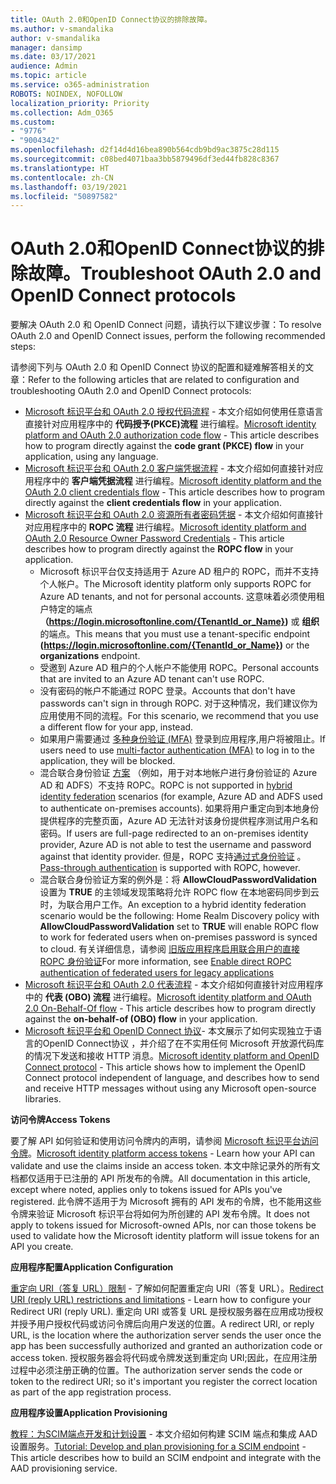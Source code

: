```yaml
---
title: OAuth 2.0和OpenID Connect协议的排除故障。
ms.author: v-smandalika
author: v-smandalika
manager: dansimp
ms.date: 03/17/2021
audience: Admin
ms.topic: article
ms.service: o365-administration
ROBOTS: NOINDEX, NOFOLLOW
localization_priority: Priority
ms.collection: Adm_O365
ms.custom:
- "9776"
- "9004342"
ms.openlocfilehash: d2f14d4d16bea890b564cdb9bd9ac3875c28d115
ms.sourcegitcommit: c08bed4071baa3bb5879496df3ed44fb828c8367
ms.translationtype: HT
ms.contentlocale: zh-CN
ms.lasthandoff: 03/19/2021
ms.locfileid: "50897582"
---
```

# <a name="troubleshoot-oauth-20-and-openid-connect-protocols"></a><span data-ttu-id="d526d-102">OAuth 2.0和OpenID Connect协议的排除故障。</span><span class="sxs-lookup"><span data-stu-id="d526d-102">Troubleshoot OAuth 2.0 and OpenID Connect protocols</span></span>

<span data-ttu-id="d526d-103">要解决 OAuth 2.0 和 OpenID Connect 问题，请执行以下建议步骤：</span><span class="sxs-lookup"><span data-stu-id="d526d-103">To resolve OAuth 2.0 and OpenID Connect issues, perform the following recommended steps:</span></span>

<span data-ttu-id="d526d-104">请参阅下列与 OAuth 2.0 和 OpenID Connect 协议的配置和疑难解答相关的文章：</span><span class="sxs-lookup"><span data-stu-id="d526d-104">Refer to the following articles that are related to configuration and troubleshooting OAuth 2.0 and OpenID Connect protocols:</span></span>

- <span data-ttu-id="d526d-105">[Microsoft 标识平台和 OAuth 2.0 授权代码流程](https://docs.microsoft.com/azure/active-directory/develop/v2-oauth2-auth-code-flow) - 本文介绍如何使用任意语言直接针对应用程序中的 **代码授予(PKCE)流程** 进行编程。</span><span class="sxs-lookup"><span data-stu-id="d526d-105">[Microsoft identity platform and OAuth 2.0 authorization code flow](https://docs.microsoft.com/azure/active-directory/develop/v2-oauth2-auth-code-flow) - This article describes how to program directly against the **code grant (PKCE) flow** in your application, using any language.</span></span>
- <span data-ttu-id="d526d-106">[Microsoft 标识平台和 OAuth 2.0 客户端凭据流程](https://docs.microsoft.com/azure/active-directory/develop/v2-oauth2-client-creds-grant-flow) - 本文介绍如何直接针对应用程序中的 **客户端凭据流程** 进行编程。</span><span class="sxs-lookup"><span data-stu-id="d526d-106">[Microsoft identity platform and the OAuth 2.0 client credentials flow](https://docs.microsoft.com/azure/active-directory/develop/v2-oauth2-client-creds-grant-flow) - This article describes how to program directly against the **client credentials flow** in your application.</span></span>
- <span data-ttu-id="d526d-107">[Microsoft 标识平台和 OAuth 2.0 资源所有者密码凭据](https://docs.microsoft.com/azure/active-directory/develop/v2-oauth-ropc) - 本文介绍如何直接针对应用程序中的 **ROPC 流程** 进行编程。</span><span class="sxs-lookup"><span data-stu-id="d526d-107">[Microsoft identity platform and OAuth 2.0 Resource Owner Password Credentials](https://docs.microsoft.com/azure/active-directory/develop/v2-oauth-ropc) - This article describes how to program directly against the **ROPC flow** in your application.</span></span>
    - <span data-ttu-id="d526d-108">Microsoft 标识平台仅支持适用于 Azure AD 租户的 ROPC，而并不支持个人帐户。</span><span class="sxs-lookup"><span data-stu-id="d526d-108">The Microsoft identity platform only supports ROPC for Azure AD tenants, and not for personal accounts.</span></span> <span data-ttu-id="d526d-109">这意味着必须使用租户特定的端点 **（https://login.microsoftonline.com/{TenantId_or_Name})** 或 **组织** 的端点。</span><span class="sxs-lookup"><span data-stu-id="d526d-109">This means that you must use a tenant-specific endpoint **(https://login.microsoftonline.com/{TenantId_or_Name})** or the **organizations** endpoint.</span></span>
    - <span data-ttu-id="d526d-110">受邀到 Azure AD 租户的个人帐户不能使用 ROPC。</span><span class="sxs-lookup"><span data-stu-id="d526d-110">Personal accounts that are invited to an Azure AD tenant can't use ROPC.</span></span>
    - <span data-ttu-id="d526d-111">没有密码的帐户不能通过 ROPC 登录。</span><span class="sxs-lookup"><span data-stu-id="d526d-111">Accounts that don't have passwords can't sign in through ROPC.</span></span> <span data-ttu-id="d526d-112">对于这种情况，我们建议你为应用使用不同的流程。</span><span class="sxs-lookup"><span data-stu-id="d526d-112">For this scenario, we recommend that you use a different flow for your app, instead.</span></span>
    - <span data-ttu-id="d526d-113">如果用户需要通过 [多种身份验证 (MFA)](https://docs.microsoft.com/azure/active-directory/authentication/concept-mfa-howitworks) 登录到应用程序,用户将被阻止。</span><span class="sxs-lookup"><span data-stu-id="d526d-113">If users need to use [multi-factor authentication (MFA)](https://docs.microsoft.com/azure/active-directory/authentication/concept-mfa-howitworks) to log in to the application, they will be blocked.</span></span>
    - <span data-ttu-id="d526d-114">混合联合身份验证 [方案](https://docs.microsoft.com/azure/active-directory/hybrid/whatis-fed) （例如，用于对本地帐户进行身份验证的 Azure AD 和 ADFS）不支持 ROPC。</span><span class="sxs-lookup"><span data-stu-id="d526d-114">ROPC is not supported in [hybrid identity federation](https://docs.microsoft.com/azure/active-directory/hybrid/whatis-fed) scenarios (for example, Azure AD and ADFS used to authenticate on-premises accounts).</span></span> <span data-ttu-id="d526d-115">如果将用户重定向到本地身份提供程序的完整页面，Azure AD 无法针对该身份提供程序测试用户名和密码。</span><span class="sxs-lookup"><span data-stu-id="d526d-115">If users are full-page redirected to an on-premises identity provider, Azure AD is not able to test the username and password against that identity provider.</span></span> <span data-ttu-id="d526d-116">但是，ROPC 支持[通过式身份验证](https://docs.microsoft.com/azure/active-directory/hybrid/how-to-connect-pta) 。</span><span class="sxs-lookup"><span data-stu-id="d526d-116">[Pass-through authentication](https://docs.microsoft.com/azure/active-directory/hybrid/how-to-connect-pta) is supported with ROPC, however.</span></span>
    - <span data-ttu-id="d526d-117">混合联合身份验证方案的例外是：将 **AllowCloudPasswordValidation** 设置为 **TRUE** 的主领域发现策略将允许 ROPC flow 在本地密码同步到云时，为联合用户工作。</span><span class="sxs-lookup"><span data-stu-id="d526d-117">An exception to a hybrid identity federation scenario would be the following: Home Realm Discovery policy with **AllowCloudPasswordValidation** set to **TRUE** will enable ROPC flow to work for federated users when on-premises password is synced to cloud.</span></span> <span data-ttu-id="d526d-118">有关详细信息，请参阅 [旧版应用程序启用联合用户的直接 ROPC 身份验证](https://docs.microsoft.com/azure/active-directory/manage-apps/configure-authentication-for-federated-users-portal#enable-direct-ropc-authentication-of-federated-users-for-legacy-applications)</span><span class="sxs-lookup"><span data-stu-id="d526d-118">For more information, see [Enable direct ROPC authentication of federated users for legacy applications](https://docs.microsoft.com/azure/active-directory/manage-apps/configure-authentication-for-federated-users-portal#enable-direct-ropc-authentication-of-federated-users-for-legacy-applications)</span></span> 
- <span data-ttu-id="d526d-119">[Microsoft 标识平台和 OAuth 2.0 代表流程](https://docs.microsoft.com/azure/active-directory/develop/v2-oauth2-on-behalf-of-flow) - 本文介绍如何直接针对应用程序中的 **代表 (OBO) 流程** 进行编程。</span><span class="sxs-lookup"><span data-stu-id="d526d-119">[Microsoft identity platform and OAuth 2.0 On-Behalf-Of flow](https://docs.microsoft.com/azure/active-directory/develop/v2-oauth2-on-behalf-of-flow) - This article describes how to program directly against the **on-behalf-of (OBO) flow** in your application.</span></span>
- <span data-ttu-id="d526d-120">[Microsoft 标识平台和 OpenID Connect 协议](https://docs.microsoft.com/azure/active-directory/develop/v2-protocols-oidc)- 本文展示了如何实现独立于语言的OpenID Connect协议 ，并介绍了在不实用任何 Microsoft 开放源代码库的情况下发送和接收 HTTP 消息。</span><span class="sxs-lookup"><span data-stu-id="d526d-120">[Microsoft identity platform and OpenID Connect protocol](https://docs.microsoft.com/azure/active-directory/develop/v2-protocols-oidc) - This article shows how to implement the OpenID Connect protocol independent of language, and describes how to send and receive HTTP messages without using any Microsoft open-source libraries.</span></span>

<span data-ttu-id="d526d-121">**访问令牌**</span><span class="sxs-lookup"><span data-stu-id="d526d-121">**Access Tokens**</span></span>

<span data-ttu-id="d526d-122">要了解 API 如何验证和使用访问令牌内的声明，请参阅 [Microsoft 标识平台访问令牌](https://docs.microsoft.com/azure/active-directory/develop/access-tokens)。</span><span class="sxs-lookup"><span data-stu-id="d526d-122">[Microsoft identity platform access tokens](https://docs.microsoft.com/azure/active-directory/develop/access-tokens) - Learn how your API can validate and use the claims inside an access token.</span></span> <span data-ttu-id="d526d-123">本文中除记录外的所有文档都仅适用于已注册的 API 所发布的令牌。</span><span class="sxs-lookup"><span data-stu-id="d526d-123">All documentation in this article, except where noted, applies only to tokens issued for APIs you've registered.</span></span> <span data-ttu-id="d526d-124">此令牌不适用于为 Microsoft 拥有的 API 发布的令牌，也不能用这些令牌来验证 Microsoft 标识平台将如何为所创建的 API 发布令牌。</span><span class="sxs-lookup"><span data-stu-id="d526d-124">It does not apply to tokens issued for Microsoft-owned APIs, nor can those tokens be used to validate how the Microsoft identity platform will issue tokens for an API you create.</span></span>

<span data-ttu-id="d526d-125">**应用程序配置**</span><span class="sxs-lookup"><span data-stu-id="d526d-125">**Application Configuration**</span></span>

<span data-ttu-id="d526d-126">[重定向 URI（答复 URL）限制](https://docs.microsoft.com/azure/active-directory/develop/reply-url) - 了解如何配置重定向 URI（答复 URL）。</span><span class="sxs-lookup"><span data-stu-id="d526d-126">[Redirect URI (reply URL) restrictions and limitations](https://docs.microsoft.com/azure/active-directory/develop/reply-url) - Learn how to configure your Redirect URI (reply URL).</span></span> <span data-ttu-id="d526d-127">重定向 URI 或答复 URL 是授权服务器在应用成功授权并授予用户授权代码或访问令牌后向用户发送的位置。</span><span class="sxs-lookup"><span data-stu-id="d526d-127">A redirect URI, or reply URL, is the location where the authorization server sends the user once the app has been successfully authorized and granted an authorization code or access token.</span></span> <span data-ttu-id="d526d-128">授权服务器会将代码或令牌发送到重定向 URI;因此，在应用注册过程中必须注册正确的位置。</span><span class="sxs-lookup"><span data-stu-id="d526d-128">The authorization server sends the code or token to the redirect URI; so it's important you register the correct location as part of the app registration process.</span></span>

<span data-ttu-id="d526d-129">**应用程序设置**</span><span class="sxs-lookup"><span data-stu-id="d526d-129">**Application Provisioning**</span></span>

<span data-ttu-id="d526d-130">[教程：为SCIM端点开发和计划设置](https://docs.microsoft.com/azure/active-directory/app-provisioning/use-scim-to-provision-users-and-groups) - 本文介绍如何构建 SCIM 端点和集成 AAD 设置服务。</span><span class="sxs-lookup"><span data-stu-id="d526d-130">[Tutorial: Develop and plan provisioning for a SCIM endpoint](https://docs.microsoft.com/azure/active-directory/app-provisioning/use-scim-to-provision-users-and-groups) - This article describes how to build an SCIM endpoint and integrate with the AAD provisioning service.</span></span>



